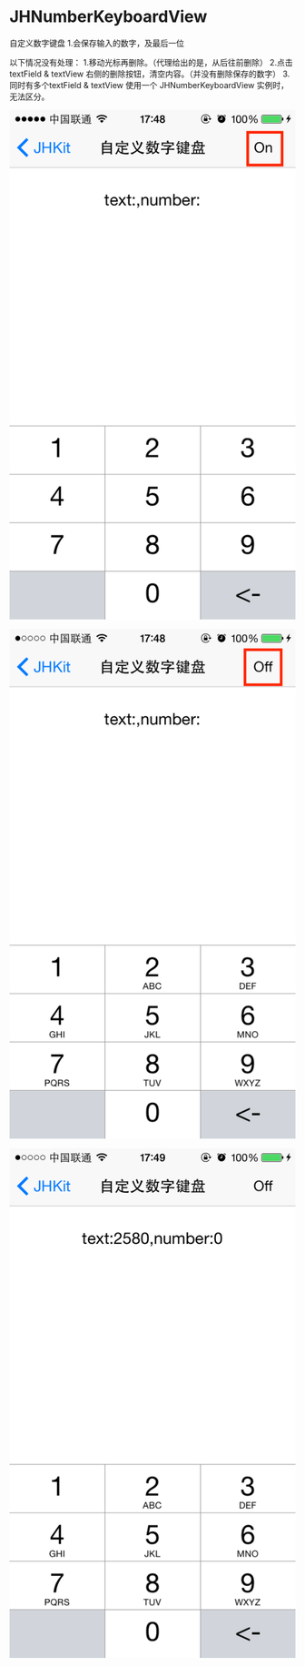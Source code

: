 # JHNumberKeyboardView
自定义数字键盘
1.会保存输入的数字，及最后一位

以下情况没有处理：
1.移动光标再删除。（代理给出的是，从后往前删除）
2.点击textField & textView 右侧的删除按钮，清空内容。（并没有删除保存的数字）
3.同时有多个textField & textView 使用一个 JHNumberKeyboardView 实例时，无法区分。

![image](https://github.com/xjh093/JHNumberKeyboardView/blob/master/Screen%20Shot%202017-10-17%20at%2017.48.51.png)

![image](https://github.com/xjh093/JHNumberKeyboardView/blob/master/Screen%20Shot%202017-10-17%20at%2017.48.59.png)

![image](https://github.com/xjh093/JHNumberKeyboardView/blob/master/Screen%20Shot%202017-10-17%20at%2017.49.36.png)
